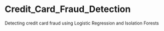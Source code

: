 # Credit_Card_Fraud_Detection
Detecting credit card fraud using Logistic Regression and Isolation Forests
